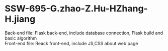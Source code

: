 # SSW-695-G.zhao-Z.Hu-HZhang-H.jiang
Back-end file: Flask back-end, include database connection, Flask build and basic algorithm  
Front-end file: Reack front-end, include JS,CSS about web page
